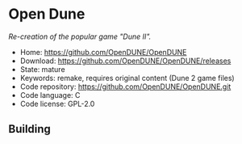 # Open Dune

_Re-creation of the popular game "Dune II"._

- Home: https://github.com/OpenDUNE/OpenDUNE
- Download: https://github.com/OpenDUNE/OpenDUNE/releases
- State: mature
- Keywords: remake, requires original content (Dune 2 game files)
- Code repository: https://github.com/OpenDUNE/OpenDUNE.git
- Code language: C
- Code license: GPL-2.0

## Building

